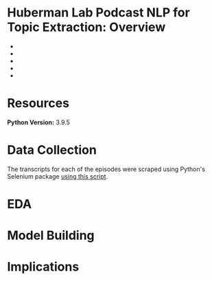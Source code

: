 # Huberman Lab Podcast NLP for Topic Extraction: Overview
- 
-  
-  
- 
- 




# Resources 
**Python Version:** 3.9.5 <br>



# Data Collection
The transcripts for each of the episodes were scraped using Python's Selenium package [using this script](/WebScrape.py). 



# EDA



# Model Building



# Implications
